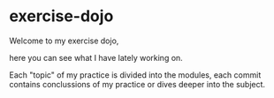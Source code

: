 # exercise-dojo

Welcome to my exercise dojo,

here you can see what I have lately working on.

Each "topic" of my practice is divided into the modules, each commit contains conclussions of my practice or dives deeper into the subject.
